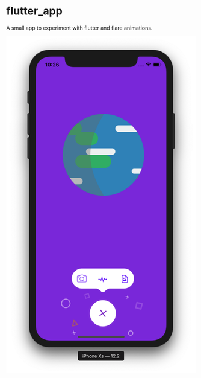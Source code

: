 # flutter_app

A small app to experiment with flutter and flare animations.

![alt text](https://raw.githubusercontent.com/peteringram0/flutter_app/master/image.png)